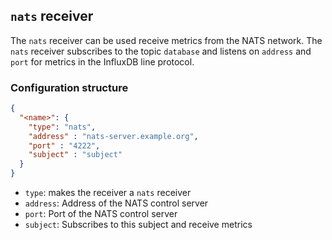 ## `nats` receiver

The `nats` receiver can be used receive metrics from the NATS network. The `nats` receiver subscribes to the topic `database` and listens on `address` and `port` for metrics in the InfluxDB line protocol.

### Configuration structure

```json
{
  "<name>": {
    "type": "nats",
    "address" : "nats-server.example.org",
    "port" : "4222",
    "subject" : "subject"
  }
}
```

- `type`: makes the receiver a `nats` receiver
- `address`: Address of the NATS control server
- `port`: Port of the NATS control server
- `subject`: Subscribes to this subject and receive metrics
